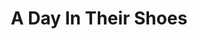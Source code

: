 ---
pid: ch844
title: A Day In Their Shoes
location_transcription: City Hall Area
coordinates: "[-75.164232618771, 39.952202060897]"
zipcode: '19104'
gen_neighborhood: West Philadelphia
neighborhood: University City,Belmont,Parkside,Powelton Village
outside_phl: 
age: '19'
age_range: 13-19
instagram: 
image_file_name: ch_844.jpg
proposal_transcription: A sea of clay mosaic shoes, each pair representative of 100
  undocumented migrants
topic: Immigration
topic_summary: '0'
type: Sculpture Statue
keywords_other: 
credit: Leina Betvev
image_labels: |-
  -city hall
  -sea of shoes
twitter: 
facebook: 
permalink: "/monuments/ch844/"
layout: item-page
---
